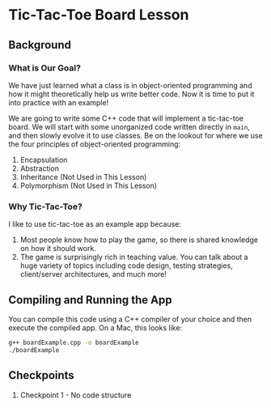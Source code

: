 # Tic-Tac-Toe Board Lesson

## Background

### What is Our Goal?

We have just learned what a class is in object-oriented programming and how it might theoretically help us write better code. Now it is time to put it into practice with an example!

We are going to write some C++ code that will implement a tic-tac-toe board. We will start with some unorganized code written directly in `main`, and then slowly evolve it to use classes. Be on the lookout for where we use the four principles of object-oriented programming:

1. Encapsulation
2. Abstraction
3. Inheritance (Not Used in This Lesson)
4. Polymorphism (Not Used in This Lesson)

### Why Tic-Tac-Toe?

I like to use tic-tac-toe as an example app because:

1. Most people know how to play the game, so there is shared knowledge on how it should work.
2. The game is surprisingly rich in teaching value. You can talk about a huge variety of topics including code design, testing strategies, client/server architectures, and much more!

## Compiling and Running the App

You can compile this code using a C++ compiler of your choice and then execute the compiled app. On a Mac, this looks like:

```bash
g++ boardExample.cpp -o boardExample
./boardExample
```

## Checkpoints

1. Checkpoint 1 - No code structure
